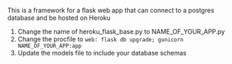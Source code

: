 This is a framework for a flask web app that can connect to a postgres database and be hosted on Heroku

1. Change the name of heroku_flask_base.py to NAME_OF_YOUR_APP.py
2. Change the procfile to ```web: flask db upgrade; gunicorn NAME_OF_YOUR_APP:app```
3. Update the models file to include your database schemas